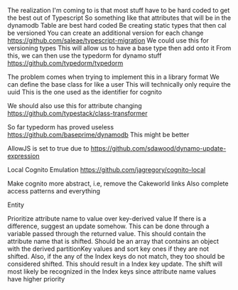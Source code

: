 The realization I'm coming to is that most stuff have to be hard coded to get the best out of Typescript
So something like that attributes that will be in the dynamodb Table are best hard coded
Be creating static types that then cal be versioned
You can create an additional version for each change
https://github.com/saleae/typescript-migration
We could use this for versioning types
This will allow us to have a base type then add onto it
From this, we can then use the typedorm for dynamo stuff
https://github.com/typedorm/typedorm

The problem comes when trying to implement this in a library format
We can define the base class for like a user
This will technically only require the uuid
This is the one used as the identifier for cognito

We should also use this for attribute changing
https://github.com/typestack/class-transformer

So far typedorm has proved useless
https://github.com/baseprime/dynamodb
This might be better

AllowJS is set to true due to
https://github.com/sdawood/dynamo-update-expression

Local Cognito Emulation
https://github.com/jagregory/cognito-local

Make cognito more abstract, i.e, remove the Cakeworld links
Also complete access patterns and everything

Entity

Prioritize attribute name to value over key-derived value
If there is a difference, suggest an update somehow.
This can be done through a variable passed through the returned value.
This should contain the attribute name that is shifted.
Should be an array that contains an object with the derived partitionKey values and sort key ones if they are not shifted.
Also, if the any of the Index keys do not match, they too should be considered shifted.
This should result in a Index key update.
The shift will most likely be recognized in the Index keys since attribute name values have higher priority
